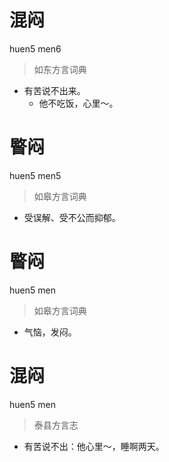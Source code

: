 # 混闷
huen5 men6
> 如东方言词典
- 有苦说不出来。
  - 他不吃饭，心里～。

# 睯闷
huen5 men5
> 如皋方言词典
- 受误解、受不公而抑郁。

# 睯闷
huen5 men
> 如皋方言词典
- 气恼，发闷。

# 混闷
huen5 men
> 泰县方言志
- 有苦说不出：他心里～，睡啊两天。
